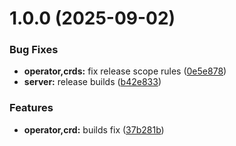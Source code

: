 # 1.0.0 (2025-09-02)


### Bug Fixes

* **operator,crds:** fix release scope rules ([0e5e878](https://github.com/codespace-operator/codespace-operator/commit/0e5e878761c45a55d6bd68066016f5051136fab5))
* **server:** release builds ([b42e833](https://github.com/codespace-operator/codespace-operator/commit/b42e833ab8bd71507d325c5aaaacb74f91659d08))


### Features

* **operator,crd:** builds fix ([37b281b](https://github.com/codespace-operator/codespace-operator/commit/37b281b8b0d1fc3befea1790111fe1836acf5e92))
